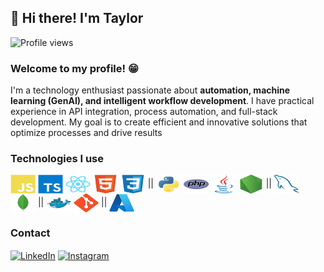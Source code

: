 ## 👋 Hi there! I'm Taylor

<p align="left"> <img src="https://komarev.com/ghpvc/?username=taylorteixeira&color=blue&base=1200" alt="Profile views" /> </p>

### Welcome to my profile! 😁

I'm a technology enthusiast passionate about **automation, machine learning (GenAI), and intelligent workflow development**. I have practical experience in API integration, process automation, and full-stack development. My goal is to create efficient and innovative solutions that optimize processes and drive results


###  **Technologies I use**  

<div style="display: inline_block">
  <img align="center" alt="Taylor-Js" height="30" width="40" src="https://raw.githubusercontent.com/devicons/devicon/master/icons/javascript/javascript-plain.svg">
  <img align="center" alt="Taylor-TS" height="30" width="40" src="https://raw.githubusercontent.com/devicons/devicon/master/icons/typescript/typescript-original.svg">
  <img align="center" alt="Taylor-React" height="30" width="40" src="https://raw.githubusercontent.com/devicons/devicon/master/icons/react/react-original.svg">
  <img align="center" alt="Taylor-HTML" height="30" width="40" src="https://raw.githubusercontent.com/devicons/devicon/master/icons/html5/html5-original.svg">
  <img align="center" alt="Taylor-CSS" height="30" width="40" src="https://raw.githubusercontent.com/devicons/devicon/master/icons/css3/css3-original.svg">
  ||
  <img align="center" alt="Taylor-Python" height="30" width="40" src="https://raw.githubusercontent.com/devicons/devicon/master/icons/python/python-original.svg">
  <img align="center" alt="Taylor-PHP" height="30" width="40" src="https://raw.githubusercontent.com/devicons/devicon/master/icons/php/php-original.svg">
  <img align="center" alt="Taylor-Java" height="30" width="40" src="https://raw.githubusercontent.com/devicons/devicon/master/icons/java/java-original.svg">
  <img align="center" alt="Taylor-NodeJS" height="30" width="40" src="https://raw.githubusercontent.com/devicons/devicon/master/icons/nodejs/nodejs-original.svg">
  ||
  <img align="center" alt="Taylor-MySQL" height="30" width="40" src="https://raw.githubusercontent.com/devicons/devicon/master/icons/mysql/mysql-original.svg">
  <img align="center" alt="Taylor-MongoDB" height="30" width="40" src="https://raw.githubusercontent.com/devicons/devicon/master/icons/mongodb/mongodb-original.svg">
  ||
  <img align="center" alt="Taylor-Docker" height="30" width="40" src="https://raw.githubusercontent.com/devicons/devicon/master/icons/docker/docker-original.svg">
  <img align="center" alt="Taylor-Git" height="30" width="40" src="https://raw.githubusercontent.com/devicons/devicon/master/icons/git/git-original.svg">
  ||
  <img align="center" alt="Taylor-Azure" height="30" width="40" src="https://raw.githubusercontent.com/devicons/devicon/master/icons/azure/azure-original.svg">
</div>  

###  **Contact**  

<div>
<a href="https://www.linkedin.com/in/taylor-teixeira/" target="_blank"><img align="center" src="https://raw.githubusercontent.com/rahuldkjain/github-profile-readme-generator/master/src/images/icons/Social/linked-in-alt.svg" alt="LinkedIn" height="30" width="40" /></a>
<a href="https://www.instagram.com/taylorvteixeira/" target="_blank"><img align="center" src="https://raw.githubusercontent.com/rahuldkjain/github-profile-readme-generator/master/src/images/icons/Social/instagram.svg" alt="Instagram" height="30" width="40" /></a>
</div>

